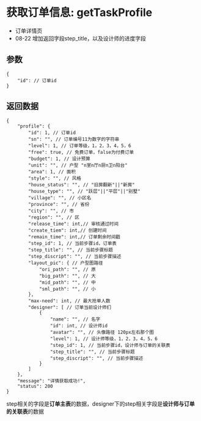 # 获取订单信息: getTaskProfile

- 订单详情页
- 08-22 增加返回字段step_title，以及设计师的进度字段

## 参数

    {
        "id": // 订单id
    }

## 返回数据

    {
        "profile": {
            "id": 1, // 订单id
            "sn": "", // 订单编号11为数字的字符串
            "level": 1, // 订单等级，1，2，3，4，5，6
            "free": true, // 免费订单，false为付费订单
            "budget": 1, // 设计预算
            "unit": "", // 户型 "n室n厅n厨n卫n阳台"
            "area": 1, // 面积
            "style": "", // 风格
            "house_status": "", // "旧房翻新"||"新房"
            "house_type": "", // "跃层"||"平层"||"别墅"
            "village": "", // 小区名
            "province": "", // 省份
            "city": "", // 市
            "region": "", // 区
            "release_time": int,// 审核通过时间
            "create_tiem": int,// 创建时间
            "remain_time": int,// 订单剩余时间戳
            "step_id": 1, // 当前步骤id，订单表
            "step_title": "", // 当前步骤标题
            "step_discript": "", // 当前步骤描述
            "layout_pic": { // 户型图路径
                "ori_path": "", // 原
                "big_path": "", // 大
                "mid_path": "", // 中
                "sml_path": "", // 小
            },
            "max-need": int, // 最大抢单人数
            "designer": [ // 订单当前设计师们
                {
                    "name": "", // 名字
                    "id": int, // 设计师id
                    "avatar": "", // 头像路径 120px左右那个图
                    "level": 1, // 设计师等级，1，2，3，4，5，6
                    "step_id": 1, // 当前步骤id，设计师与订单的关联表
                    "step_title": "", // 当前步骤标题
                    "step_discript": "", // 当前步骤描述
                }
            ]
        },
        "message": "详情获取成功!",
        "status": 200
    }

step相关的字段是**订单主表**的数据，designer下的step相关字段是**设计师与订单的关联表**的数据